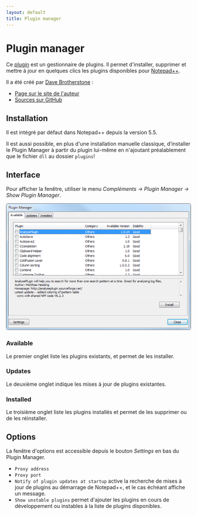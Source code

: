 ```yaml
---
layout: default
title: Plugin manager
---
```

# Plugin manager

Ce [plugin](../plugins.md) est un gestionnaire de plugins. Il permet d'installer, supprimer et mettre à jour en quelques clics les plugins disponibles pour [Notepad++](../notepad++.md).

Il a été créé par [Dave Brotherstone](http://sourceforge.net/users/davegb3) :

- [Page sur le site de l'auteur](http://brotherstone.co.uk/npp/pm)
- [Sources sur GitHub](https://github.com/davegb3/nppPluginManager)

## Installation

Il est intégré par défaut dans Notepad++ depuis la version 5.5.

Il est aussi possible, en plus d'une installation manuelle classique, d’installer le Plugin Manager à partir du plugin lui-même en n'ajoutant préalablement que le fichier `dll` au dossier `plugins`!

## Interface

Pour afficher la fenêtre, utiliser le menu *Compléments -> Plugin Manager -> Show Plugin Manager*.

![La fenêtre du Plugin Manager](/images/plugins/plugin-manager.png)

### Available

Le premier onglet liste les plugins existants, et permet de les installer.

### Updates

Le deuxième onglet indique les mises à jour de plugins existantes.

### Installed

Le troisième onglet liste les plugins installés et permet de les supprimer ou de les réinstaller.

## Options

La fenêtre d'options est accessible depuis le bouton *Settings* en bas du Plugin Manager.

- `Proxy address`
- `Proxy port`
- `Notify of plugin updates at startup` active la recherche de mises à jour de plugins au démarrage de Notepad++, et le cas échéant affiche un message.
- `Show unstable plugins` permet d'ajouter les plugins en cours de développement ou instables à la liste de plugins disponibles.
